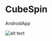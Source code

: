 # CubeSpin
AndroidApp


![alt text](https://lh3.googleusercontent.com/SMAul0UrJnq3cy-kQ_rXT74Nx-RB1mVrvB08arbyeQLNQjgqUE8R8zwTh3931man1A=w2248-h2048)

